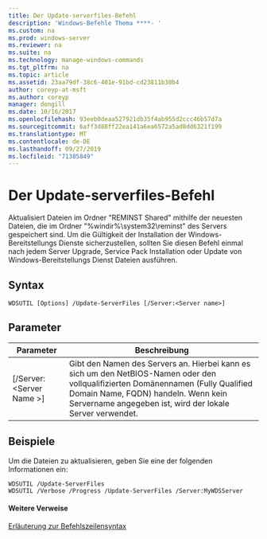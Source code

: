 ```yaml
---
title: Der Update-serverfiles-Befehl
description: 'Windows-Befehle Thema ****- '
ms.custom: na
ms.prod: windows-server
ms.reviewer: na
ms.suite: na
ms.technology: manage-windows-commands
ms.tgt_pltfrm: na
ms.topic: article
ms.assetid: 23aa79df-38c6-401e-91bd-cd23811b30b4
author: coreyp-at-msft
ms.author: coreyp
manager: dongill
ms.date: 10/16/2017
ms.openlocfilehash: 93eeb0deaa527921db35f4ab955d2ccc46b57d7a
ms.sourcegitcommit: 6aff3d88ff22ea141a6ea6572a5ad8dd6321f199
ms.translationtype: MT
ms.contentlocale: de-DE
ms.lasthandoff: 09/27/2019
ms.locfileid: "71385849"
---
```

# <a name="the-update-serverfiles-command"></a>Der Update-serverfiles-Befehl



Aktualisiert Dateien im Ordner "REMINST Shared" mithilfe der neuesten Dateien, die im Ordner "%windir%\system32\reminst" des Servers gespeichert sind. Um die Gültigkeit der Installation der Windows-Bereitstellungs Dienste sicherzustellen, sollten Sie diesen Befehl einmal nach jedem Server Upgrade, Service Pack Installation oder Update von Windows-Bereitstellungs Dienst Dateien ausführen.

## <a name="syntax"></a>Syntax

```
WDSUTIL [Options] /Update-ServerFiles [/Server:<Server name>]
```

## <a name="parameters"></a>Parameter

|Parameter|Beschreibung|
|---------|-----------|
|[/Server: \<Server Name >]|Gibt den Namen des Servers an. Hierbei kann es sich um den NetBIOS-Namen oder den vollqualifizierten Domänennamen (Fully Qualified Domain Name, FQDN) handeln. Wenn kein Servername angegeben ist, wird der lokale Server verwendet.|

## <a name="BKMK_examples"></a>Beispiele

Um die Dateien zu aktualisieren, geben Sie eine der folgenden Informationen ein:
```
WDSUTIL /Update-ServerFiles
WDSUTIL /Verbose /Progress /Update-ServerFiles /Server:MyWDSServer
```

#### <a name="additional-references"></a>Weitere Verweise

[Erläuterung zur Befehlszeilensyntax](command-line-syntax-key.md)